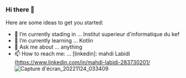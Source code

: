 ### Hi there 👋


Here are some ideas to get you started:

- 🔭 I’m currently stading in ... Institut superieur d'informatique du kef
- 🌱 I’m currently learning ... Kotlin
- 💬 Ask me about ... anything
- 📫 How to reach me: ... [linkedin]: mahdi Labidi (https://www.linkedin.com/in/mahdi-labidi-283730201/
![Capture d'écran_20221124_033409](https://user-images.githubusercontent.com/49152093/218712561-218fa694-b877-4b68-bd02-97f931a1875a.png)
